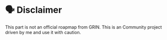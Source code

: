 # 🗣 Disclaimer

This part is not an official roapmap from GRIN. This is an Community project driven by me and use it with caution.

